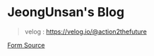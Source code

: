 # JeongUnsan's Blog

> velog : https://velog.io/@action2thefuture

[Form Source](https://github.com/samarsault/plainwhite-jekyll)
